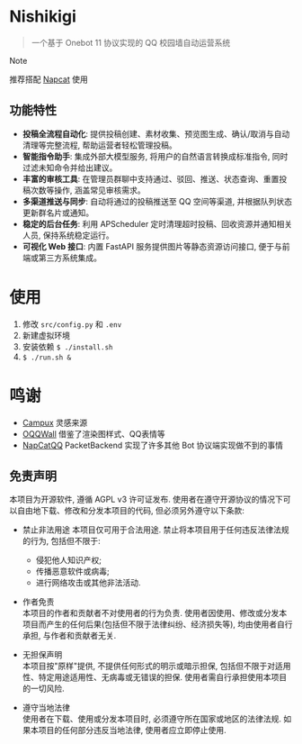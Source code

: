 # Nishikigi
> 一个基于 Onebot 11 协议实现的 QQ 校园墙自动运营系统

> [!NOTE]  
> 推荐搭配 [Napcat](https://github.com/NapNeko/NapCatQQ) 使用

## 功能特性

* **投稿全流程自动化**:  提供投稿创建、素材收集、预览图生成、确认/取消与自动清理等完整流程, 帮助运营者轻松管理投稿。
* **智能指令助手**:  集成外部大模型服务, 将用户的自然语言转换成标准指令, 同时过滤未知命令并给出建议。
* **丰富的审核工具**:  在管理员群聊中支持通过、驳回、推送、状态查询、重置投稿次数等操作, 涵盖常见审核需求。
* **多渠道推送与同步**:  自动将通过的投稿推送至 QQ 空间等渠道, 并根据队列状态更新群名片或通知。
* **稳定的后台任务**:  利用 APScheduler 定时清理超时投稿、回收资源并通知相关人员, 保持系统稳定运行。
* **可视化 Web 接口**:  内置 FastAPI 服务提供图片等静态资源访问接口, 便于与前端或第三方系统集成。

# 使用
1. 修改 `src/config.py` 和 `.env`
2. 新建虚拟环境
3. 安装依赖 `$ ./install.sh`
4. `$ ./run.sh &`

# 鸣谢
* [Campux](https://github.com/idoknow/Campux) 灵感来源
* [OQQWall](https://github.com/gfhdhytghd/OQQWall) 借鉴了渲染图样式、QQ表情等
* [NapCatQQ](https://github.com/NapNeko/NapCatQQ) PacketBackend 实现了许多其他 Bot 协议端实现做不到的事情

## 免责声明
本项目为开源软件, 遵循 AGPL v3 许可证发布. 使用者在遵守开源协议的情况下可以自由地下载、修改和分发本项目的代码, 但必须另外遵守以下条款:  

* 禁止非法用途
本项目仅可用于合法用途. 禁止将本项目用于任何违反法律法规的行为, 包括但不限于:
    * 侵犯他人知识产权;
    * 传播恶意软件或病毒;
    * 进行网络攻击或其他非法活动.

* 作者免责  
本项目的作者和贡献者不对使用者的行为负责. 使用者因使用、修改或分发本项目而产生的任何后果(包括但不限于法律纠纷、经济损失等), 均由使用者自行承担, 与作者和贡献者无关.

* 无担保声明  
本项目按"原样"提供, 不提供任何形式的明示或暗示担保, 包括但不限于对适用性、特定用途适用性、无病毒或无错误的担保. 使用者需自行承担使用本项目的一切风险.

* 遵守当地法律  
使用者在下载、使用或分发本项目时, 必须遵守所在国家或地区的法律法规. 如果本项目的任何部分违反当地法律, 使用者应立即停止使用.